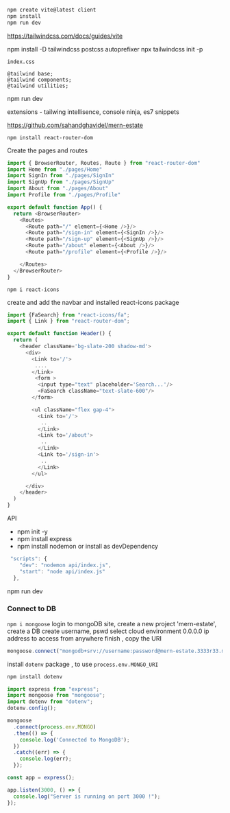 

```sh
npm create vite@latest client
npm install
npm run dev
```

https://tailwindcss.com/docs/guides/vite

npm install -D tailwindcss postcss autoprefixer
npx tailwindcss init -p
```
index.css

@tailwind base;
@tailwind components;
@tailwind utilities;
```
npm run dev

extensions - tailwing intellisence, console ninja, es7 snippets

https://github.com/sahandghavidel/mern-estate


```
npm install react-router-dom
```
Create the pages and routes
```js
import { BrowserRouter, Routes, Route } from "react-router-dom"
import Home from "./pages/Home"
import SignIn from "./pages/SignIn"
import SignUp from "./pages/SignUp"
import About from "./pages/About"
import Profile from "./pages/Profile"

export default function App() {
  return <BrowserRouter>
    <Routes>
      <Route path="/" element={<Home />}/>
      <Route path="/sign-in" element={<SignIn />}/>
      <Route path="/sign-up" element={<SignUp />}/>
      <Route path="/about" element={<About />}/>
      <Route path="/profile" element={<Profile />}/>

    </Routes>
  </BrowserRouter>
}
```

```
npm i react-icons
```
create and add the navbar and installed react-icons package

```js
import {FaSearch} from "react-icons/fa";
import { Link } from "react-router-dom";

export default function Header() {
  return (
    <header className='bg-slate-200 shadow-md'>
      <div>
        <Link to='/'>
         ....
        </Link>
         <form >
          <input type="text" placeholder='Search...'/>
          <FaSearch className="text-slate-600"/>
        </form>

        <ul className="flex gap-4">
          <Link to='/'>
           ..
          </Link>
          <Link to='/about'>
           ..
          </Link>
          <Link to='/sign-in'>
           ..
          </Link>
        </ul>

      </div>
    </header>
  )
}

```

API
- npm init -y
- npm install express
- npm install nodemon or install as devDependency

```js
 "scripts": {
    "dev": "nodemon api/index.js",
    "start": "node api/index.js"
  },
```
npm run dev

### Connect to DB

`npm i mongoose`
login to mongoDB site, create a new project 'mern-estate', create a DB
create username, pswd
select cloud environment
0.0.0.0 ip address to access from anywhere
finish , copy the URI

```js
mongoose.connect("mongodb+srv://username:password@mern-estate.3333r33.mongodb.net/clusterName?retryWrites=true&w=majority")
```
install `dotenv` package , to use `process.env.MONGO_URI`
```sh
npm install dotenv
```

```js
import express from "express";
import mongoose from "mongoose";
import dotenv from "dotenv";
dotenv.config();

mongoose
  .connect(process.env.MONGO)
  .then(() => {
    console.log('Connected to MongoDB');
  })
  .catch((err) => {
    console.log(err);
  });

const app = express();

app.listen(3000, () => {
  console.log("Server is running on port 3000 !");
});

```